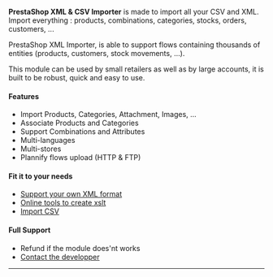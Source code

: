 <p class="lead">
	<strong>PrestaShop XML & CSV Importer</strong> is made to import all your CSV and XML. Import everything : products, combinations, categories, stocks, orders, customers, ...
</p>

PrestaShop XML Importer, is able to support flows containing thousands of entities (products, customers, stock movements, …).

This module can be used by small retailers as well as by large accounts, it is built to be robust, quick and easy to use. 

<div class=row>
<div class="col-sm-4">

#### Features

* Import Products, Categories, Attachment, Images, ...
* Associate Products and Categories
* Support Combinations and Attributes
* Multi-languages
* Multi-stores
* Plannify flows upload (HTTP & FTP)

</div>
<div class="col-sm-4">

#### Fit it to your needs

* [Support your own XML format](!en/Support_Your_Own_XML_Format)
* [Online tools to create xslt](http://xslt.prestashopxmlimporter.madef.fr)
* [Import CSV](!en/Import_CSV)

</div>
<div class="col-sm-4">

#### Full Support

* Refund if the module does'nt works
* [Contact the developper](https://addons.prestashop.com/en/write-to-developper?id_product=7951)

</div>
</div>

<div class="clear"></div>
<hr/>

<!-- Google Code -->
<script type="text/javascript">
var google_conversion_id = 983836026;
var google_custom_params = window.google_tag_params;
var google_remarketing_only = true;
</script>

<script type="text/javascript" src="//www.googleadservices.com/pagead/conversion.js">
</script>
<noscript>
<div style="display:inline;">
<img height="1" width="1" style="border-style:none;" alt="" src="//googleads.g.doubleclick.net/pagead/viewthroughconversion/983836026/?value=0&amp;guid=ON&amp;script=0"/>
</div>
</noscript>
